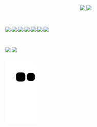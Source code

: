<div align="center">
  <a href="https://github.com/rafaballerini">
  <img height="150em" src="https://github-readme-stats.vercel.app/api?username=yellowisk&show_icons=true&theme=dracula&include_all_commits=true&count_private=true"/>
  <img height="150em" src="https://github-readme-stats.vercel.app/api/top-langs/?username=yellowisk&layout=compact&langs_count=7&theme=dracula"/>
</div>

##

<div style="display: inline_block"><br>
  <img align="center" src="https://img.shields.io/badge/HTML5-E34F26?style=for-the-badge&logo=html5&logoColor=white">
  <img align="center" src="https://img.shields.io/badge/CSS3-1572B6?style=for-the-badge&logo=css3&logoColor=white">
  <img align="center" src="	https://img.shields.io/badge/Python-14354C?style=for-the-badge&logo=python&logoColor=white">
  <img align="center" src="https://img.shields.io/badge/Java-ED8B00?style=for-the-badge&logo=java&logoColor=white">
  <img align="center" src="https://img.shields.io/badge/PHP-777BB4?style=for-the-badge&logo=php&logoColor=white">
  <img align="center" src="	https://img.shields.io/badge/Bootstrap-563D7C?style=for-the-badge&logo=bootstrap&logoColor=white">
  <img align="center" src="https://img.shields.io/badge/jQuery-0769AD?style=for-the-badge&logo=jquery&logoColor=white">
</div>

##
  
<div style="display: inline_block"><br>
  <a href=""><img align="center" src="https://img.shields.io/badge/Instagram-E4405F?style=for-the-badge&logo=instagram&logoColor=white"></a>
  <a href=""><img align="center" src="[https://img.shields.io/badge/Instagram-E4405F?style=for-the-badge&logo=instagram&logoColor=white](https://img.shields.io/badge/LinkedIn-0077B5?style=for-the-badge&logo=linkedin&logoColor=white)"></a>
</div>
  
##

![Snake animation](https://github.com/yellowisk/yellowisk/blob/output/github-contribution-grid-snake.svg)
